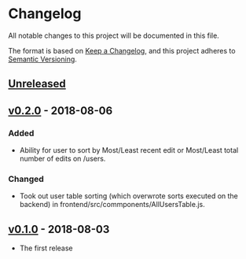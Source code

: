 # Changelog
All notable changes to this project will be documented in this file.

The format is based on [Keep a Changelog](https://keepachangelog.com/en/1.0.0/),
and this project adheres to [Semantic Versioning](https://semver.org/spec/v2.0.0.html).

## [Unreleased]
[Unreleased]: https://github.com/developmentseed/scoreboard/compare/v0.2.0...HEAD

## [v0.2.0] - 2018-08-06
### Added
- Ability for user to sort by Most/Least recent edit or Most/Least total number of edits on /users.
### Changed
- Took out user table sorting (which overwrote sorts executed on the backend) in frontend/src/commponents/AllUsersTable.js.

[v0.2.0]: https://github.com/developmentseed/scoreboard/compare/v0.2.0...v0.1.0

## [v0.1.0] - 2018-08-03

- The first release

[v0.1.0]: https://github.com/developmentseed/scoreboard/compare/d4fc54a...v0.1.0
